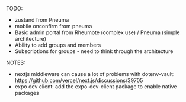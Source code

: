 TODO:

- zustand from Pneuma
- mobile onconfirm from pneuma
- Basic admin portal from Rheumote (complex use) / Pneuma (simple architecture)
- Ability to add groups and members
- Subscriptions for groups - need to think through the architecture

NOTES:

- nextjs middleware can cause a lot of problems with dotenv-vault: https://github.com/vercel/next.js/discussions/39705
- expo dev client: add the expo-dev-client package to enable native packages
